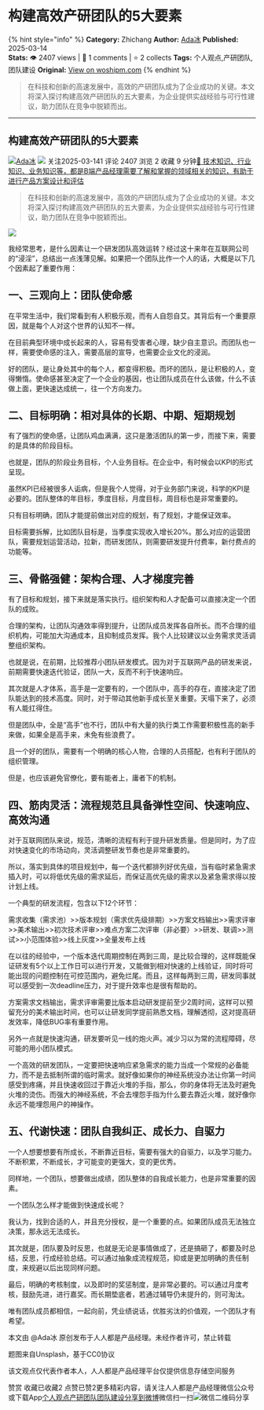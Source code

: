 # 构建高效产研团队的5大要素
{% hint style="info" %}
**Category:** Zhichang
**Author:** [Ada冰](https://www.woshipm.com/u/683281)
**Published:** 2025-03-14  
**Stats:** 👁️ 2407 views | 💬 1 comments | ⭐ 2 collects
**Tags:** 个人观点,产研团队,团队建设
**Original:** [View on woshipm.com](https://www.woshipm.com/zhichang/6191778.html)
{% endhint %}
> 在科技和创新的高速发展中，高效的产研团队成为了企业成功的关键。本文将深入探讨构建高效产研团队的五大要素，为企业提供实战经验与可行性建议，助力团队在竞争中脱颖而出。

---

## 构建高效产研团队的5大要素

[![](https://static.woshipm.com/view/woshipm_api_def_20250303202022_5614.jpg?imageView2/1/w/72/h/72/q/100)](https://www.woshipm.com/u/683281)[Ada冰](https://www.woshipm.com/u/683281) ![](https://static.woshipm.com/tag/1101_1@2x.png) 关注2025-03-141 评论 2407 浏览 2 收藏 9 分钟[🔗 技术知识、行业知识、业务知识等，都是B端产品经理需要了解和掌握的领域相关的知识，有助于进行产品方案设计和评估](https://ke.qidianla.com/courses/bcpm)

> 在科技和创新的高速发展中，高效的产研团队成为了企业成功的关键。本文将深入探讨构建高效产研团队的五大要素，为企业提供实战经验与可行性建议，助力团队在竞争中脱颖而出。

![](https://image.woshipm.com/2023/04/14/703f6744-da9e-11ed-af94-00163e0b5ff3.png)

我经常思考，是什么因素让一个研发团队高效运转？经过这十来年在互联网公司的“浸淫”，总结出一点浅薄见解。如果把一个团队比作一个人的话，大概是以下几个因素起了重要作用：

## 一、三观向上：团队使命感

在平常生活中，我们常看到有人积极乐观，而有人自怨自艾。其背后有一个重要原因，就是每个人对这个世界的认知不一样。

在目前典型环境中成长起来的人，容易有受害者心理，缺少自主意识。而团队也一样，需要使命感的注入，需要高层的宣导，也需要企业文化的浸润。

好的团队，是让身处其中的每个人，都变得积极。而坏的团队，是让积极的人，变得懒惰。使命感甚至决定了一个企业的基因，也让团队成员在什么该做，什么不该做上面，更快速达成统一，往一个方向发力。

## 二、目标明确：相对具体的长期、中期、短期规划

有了强烈的使命感，让团队鸡血满满，这只是激活团队的第一步，而接下来，需要的是具体的阶段目标。

也就是，团队的阶段业务目标，个人业务目标。在企业中，有时候会以KPI的形式呈现。

虽然KPI已经被很多人诟病，但是我个人觉得，对于业务部门来说，科学的KPI是必要的。团队整体的年目标，季度目标，月度目标，周目标也是非常重要的。

只有目标明确，团队才能提前做出对应的规划，有了规划，才能保证效率。

目标需要拆解，比如团队目标是，当季度实现收入增长20%。那么对应的运营团队，需要规划运营活动，拉新，而研发团队，则需要研发提升付费率，新付费点的功能等。

## 三、骨骼强健：架构合理、人才梯度完善

有了目标和规划，接下来就是落实执行。组织架构和人才配备可以直接决定一个团队的成败。

合理的架构，让团队沟通效率得到提升，让团队成员发挥各自所长。而不合理的组织机构，可能加大沟通成本，且抑制成员发挥。我个人比较建议以业务需求灵活调整组织架构。

也就是说，在前期，比较推荐小团队研发模式。因为对于互联网产品的研发来说，前期需要快速迭代验证，团队一大，反而不利于快速响应。

其次就是人才体系，高手是一定要有的，一个团队中，高手的存在，直接决定了团队能达到的技术高度。同时，对于带动其他新手成长至关重要。天塌下来了，必须有人能扛得住。

但是团队中，全是“高手”也不行，团队中有大量的执行类工作需要积极性高的新手来做，如果全是高手来，未免有些浪费了。

且一个好的团队，需要有一个明确的核心人物，合理的人员搭配，也有利于团队的组织管理。

但是，也应该避免官僚化，要有能者上，庸者下的机制。

## 四、筋肉灵活：流程规范且具备弹性空间、快速响应、高效沟通

对于互联网团队来说，规范，清晰的流程有利于提升研发质量。但是同时，为了应对快速变化的市场动向，灵活调整研发节奏也是非常重要的。

所以，落实到具体的项目规划中，每一个迭代都排列好优先级，当有临时紧急需求插入时，可以将低优先级的需求延后，而保证高优先级的需求以及紧急需求得以按计划上线。

一个典型的研发流程，包含以下12个环节：

需求收集（需求池）>>版本规划（需求优先级排期）>>方案文档输出>>需求评审>>美术输出>>初次技术评审>>难点方案二次评审（非必要）>>研发、联调>>测试>>小范围体验>>线上灰度>>全量发布上线

在以往的经验中，一个版本迭代周期控制在两到三周，是比较合理的，这样既能保证研发有5个以上工作日可以进行开发，又能做到相对快速的上线验证，同时将可能出现的问题控制在可控范围内，避免烂尾。而且，这样每两到三周，研发同事就可以感受到一次deadline压力，对于提升效率也是很有帮助的。

方案需求文档输出，需求评审需要比版本启动研发提前至少2周时间，这样可以预留充分的美术输出时间，也可以让研发同学提前熟悉文档，理解透彻，这对提高研发效率，降低BUG率有重要作用。

另外一点就是快速沟通，研发要听见一线的炮火声。减少习以为常的流程障碍，尽可能的用小团队模式。

一个高效的研发团队，一定要把快速响应紧急需求的能力当成一个常规的必备能力，而不是去抵制所谓的临时需求。就好像如果你的神经系统没办法让你第一时间感受到疼痛，并且快速收回过于靠近火堆的手指，那么，你的身体将无法及时避免火堆的烫伤。而强大的神经系统，不会去埋怨手指为什么要去靠近火堆，就好像你永远不能埋怨用户的神操作。

## 五、代谢快速：团队自我纠正、成长力、自驱力

一个人想要想要有所成长，不断靠近目标，需要有强大的自驱力，以及学习能力。不断积累，不断成长，才可能变的更强大，变的更优秀。

同样地，一个团队，想要做出成绩，团队整体的自我成长能力，也是非常重要的因素。

一个团队怎么样才能做到快速成长呢？

我认为，找到合适的人，并且充分授权，是一个重要的点。如果团队成员无法独立决策，那永远无法成长。

其次就是，团队要及时反思，也就是无论是事情做成了，还是搞砸了，都要及时总结，反思，行成经验总结。可以通过抽象成流程规范，抑或是更加明确的责任制度，来规避以后出现同样问题。

最后，明确的考核制度，以及即时的奖惩制度，是非常必要的。可以通过月度考核，鼓励先进，进行嘉奖。而长期垫底者，若通过辅导仍未提升的，则可淘汰。

唯有团队成员都相信，一起向前，凭业绩说话，优胜劣汰的价值观，一个团队才有希望。

本文由 @Ada冰 原创发布于人人都是产品经理。未经作者许可，禁止转载

题图来自Unsplash，基于CC0协议

该文观点仅代表作者本人，人人都是产品经理平台仅提供信息存储空间服务

赞赏 收藏已收藏2 点赞已赞2更多精彩内容，请关注人人都是产品经理微信公众号或下载App[个人观点](https://www.woshipm.com/tag/%e4%b8%aa%e4%ba%ba%e8%a7%82%e7%82%b9)[产研团队](https://www.woshipm.com/tag/%e4%ba%a7%e7%a0%94%e5%9b%a2%e9%98%9f)[团队建设](https://www.woshipm.com/tag/%e5%9b%a2%e9%98%9f%e5%bb%ba%e8%ae%be)[分享到微博](https://service.weibo.com/share/share.php?appkey=2775287854&title=构建高效产研团队的5大要素&url=https://www.woshipm.com/zhichang/6191778.html&pic=https://image.woshipm.com/2023/04/14/703f6744-da9e-11ed-af94-00163e0b5ff3.png)微信扫一扫![微信二维码](https://api.pwmqr.com/qrcode/create/?url=https://www.woshipm.com/zhichang/6191778.html)分享